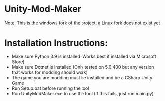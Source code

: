 # Unity-Mod-Maker
Note: This is the windows fork of the project, a Linux fork does not exist yet<br>
<h1>Installation Instructions:</h1>
<ul>
    <li>Make sure Python 3.9 is installed (Works best if installed via Microsoft Store)</li>
    <li>Make sure Dotnet is installed (Only tested on 5.0.400 but any version that works for modding should work)</li>
    <li>The game you are modding must be installed and be a CSharp Unity Game</li>
    <li>Run Setup.bat before running the tool</li>
    <li>Run UnityModMaker.exe to use the tool (If this fails, just run main.py)</li>
</ul>

